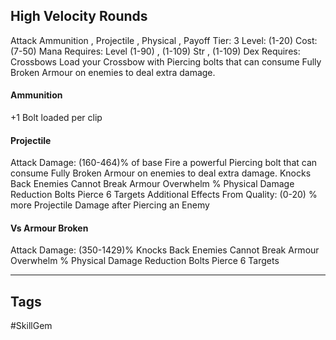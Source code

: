 ## High Velocity Rounds
Attack
Ammunition , Projectile , Physical , Payoff
Tier: 3
Level: (1-20)
Cost: (7-50) Mana
Requires: Level (1-90) , (1-109) Str , (1-109) Dex
Requires: Crossbows
Load your Crossbow with Piercing bolts that can consume Fully Broken Armour on enemies to deal extra damage.
#### Ammunition
+1 Bolt loaded per clip
#### Projectile
Attack Damage: (160-464)% of base
Fire a powerful Piercing bolt that can consume Fully Broken Armour on enemies to deal extra damage.
Knocks Back Enemies
Cannot Break Armour
Overwhelm % Physical Damage Reduction
Bolts Pierce 6 Targets
Additional Effects From Quality:
(0-20) % more Projectile Damage after Piercing an Enemy
#### Vs Armour Broken
Attack Damage: (350-1429)%
Knocks Back Enemies
Cannot Break Armour
Overwhelm % Physical Damage Reduction
Bolts Pierce 6 Targets

---
## Tags
#SkillGem
